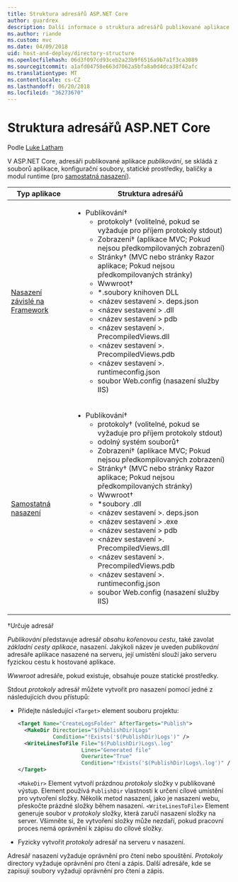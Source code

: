 ```yaml
---
title: Struktura adresářů ASP.NET Core
author: guardrex
description: Další informace o struktura adresářů publikované aplikace ASP.NET Core.
ms.author: riande
ms.custom: mvc
ms.date: 04/09/2018
uid: host-and-deploy/directory-structure
ms.openlocfilehash: 06d3f097cd93ceb2a23b9f6516a9b7a1f3ca3089
ms.sourcegitcommit: a1afd04758e663d7062a5bfa8a0d4dca38f42afc
ms.translationtype: MT
ms.contentlocale: cs-CZ
ms.lasthandoff: 06/20/2018
ms.locfileid: "36273670"
---
```

# <a name="aspnet-core-directory-structure"></a>Struktura adresářů ASP.NET Core

Podle [Luke Latham](https://github.com/guardrex)

V ASP.NET Core, adresáři publikované aplikace *publikování*, se skládá z souborů aplikace, konfigurační soubory, statické prostředky, balíčky a modul runtime (pro [samostatná nasazení](/dotnet/core/deploying/#self-contained-deployments-scd)).


| Typ aplikace | Struktura adresářů |
| -------- | ------------------- |
| [Nasazení závislé na Framework](/dotnet/core/deploying/#framework-dependent-deployments-fdd) | <ul><li>Publikování&dagger;<ul><li>protokoly&dagger; (volitelné, pokud se vyžaduje pro příjem protokoly stdout)</li><li>Zobrazení&dagger; (aplikace MVC; Pokud nejsou předkompilovaných zobrazení)</li><li>Stránky&dagger; (MVC nebo stránky Razor aplikace; Pokud nejsou předkompilovaných stránky)</li><li>Wwwroot&dagger;</li><li>*\.soubory knihoven DLL</li><li>\<název sestavení >. deps.json</li><li>\<název sestavení > .dll</li><li>\<název sestavení > pdb</li><li>\<název sestavení >. PrecompiledViews.dll</li><li>\<název sestavení >. PrecompiledViews.pdb</li><li>\<název sestavení >. runtimeconfig.json</li><li>soubor Web.config (nasazení služby IIS)</li></ul></li></ul> |
| [Samostatná nasazení](/dotnet/core/deploying/#self-contained-deployments-scd) | <ul><li>Publikování&dagger;<ul><li>protokoly&dagger; (volitelné, pokud se vyžaduje pro příjem protokoly stdout)</li><li>odolný systém souborů&dagger;</li><li>Zobrazení&dagger; (aplikace MVC; Pokud nejsou předkompilovaných zobrazení)</li><li>Stránky&dagger; (MVC nebo stránky Razor aplikace; Pokud nejsou předkompilovaných stránky)</li><li>Wwwroot&dagger;</li><li>\*soubory .dll</li><li>\<název sestavení >. deps.json</li><li>\<název sestavení > .exe</li><li>\<název sestavení > pdb</li><li>\<název sestavení >. PrecompiledViews.dll</li><li>\<název sestavení >. PrecompiledViews.pdb</li><li>\<název sestavení >. runtimeconfig.json</li><li>soubor Web.config (nasazení služby IIS)</li></ul></li></ul> |

&dagger;Určuje adresář

*Publikování* představuje adresář *obsahu kořenovou cestu*, také zavolat *základní cesty aplikace*, nasazení. Jakýkoli název je uveden *publikování* adresáře aplikace nasazené na serveru, její umístění slouží jako serveru fyzickou cestu k hostované aplikace.

*Wwwroot* adresáře, pokud existuje, obsahuje pouze statické prostředky.

Stdout *protokoly* adresář můžete vytvořit pro nasazení pomocí jedné z následujících dvou přístupů:

* Přidejte následující `<Target>` element souboru projektu:

   ```xml
   <Target Name="CreateLogsFolder" AfterTargets="Publish">
     <MakeDir Directories="$(PublishDir)Logs" 
              Condition="!Exists('$(PublishDir)Logs')" />
     <WriteLinesToFile File="$(PublishDir)Logs\.log" 
                       Lines="Generated file" 
                       Overwrite="True" 
                       Condition="!Exists('$(PublishDir)Logs\.log')" />
   </Target>
   ```

   `<MakeDir>` Element vytvoří prázdnou *protokoly* složky v publikované výstup. Element používá `PublishDir` vlastnosti k určení cílové umístění pro vytvoření složky. Několik metod nasazení, jako je nasazení webu, přeskočte prázdné složky během nasazení. `<WriteLinesToFile>` Element generuje soubor v *protokoly* složky, která zaručí nasazení složky na server. Všimněte si, že vytvoření složky může nezdaří, pokud pracovní proces nemá oprávnění k zápisu do cílové složky.

* Fyzicky vytvořit *protokoly* adresář na serveru v nasazení.

Adresář nasazení vyžaduje oprávnění pro čtení nebo spouštění. *Protokoly* directory vyžaduje oprávnění pro čtení a zápis. Další adresáře, kde se zapisují soubory vyžadují oprávnění pro čtení a zápis.
